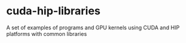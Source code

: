 # cuda-hip-libraries
A set of examples of programs and GPU kernels using CUDA and HIP platforms with common libraries 
